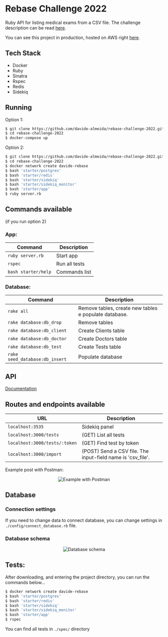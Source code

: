# Rebase Challenge 2022

Ruby API for listing medical exams from a CSV file.
The challenge description can be read [here](starter/readme/instructions.md).

You can see this project in production, hosted on AWS right [here](http://18.212.28.147:3000/tests).

## Tech Stack

* Docker
* Ruby
* Sinatra
* Rspec
* Redis
* Sidekiq

## Running

Option 1:
```bash
$ git clone https://github.com/davide-almeida/rebase-challenge-2022.git
$ cd rebase-challenge-2022
$ docker-compose up
```

Option 2:
```bash
$ git clone https://github.com/davide-almeida/rebase-challenge-2022.git
$ cd rebase-challenge-2022
$ docker network create davide-rebase
$ bash 'starter/postgres'
$ bash 'starter/redis'
$ bash 'starter/sidekiq'
$ bash 'starter/sidekiq_monitor'
$ bash 'starter/app'
$ ruby server.rb
```

## Commands available
(if you run option 2)
### App:

| Command | Description |
| --- | --- |
| `ruby server.rb` | Start app |
| `rspec` | Run all tests |
| `bash starter/help` | Commands list |


### Database:
| Command | Description |
| --- | --- |
| `rake all` | Remove tables, create new tables e populate database. |
| `rake database:db_drop` | Remove tables |
| `rake database:db_client` | Create Clients table |
| `rake database:db_doctor` | Create Doctors table |
| `rake database:db_test` | Create Tests table |
| `rake seed_database:db_insert` | Populate database |

## API
[Documentation](starter/readme/api.md)

## Routes and endpoints available

| URL | Description |
| --- | --- |
| `localhost:3535` | Sidekiq panel |
| `localhost:3000/tests` | (GET) List all tests |
| `localhost:3000/tests/:token` | (GET) Find test by token |
| `localhost:3000/import` | (POST) Send a CSV file. The input-field name is 'csv_file'. |


Example post with Postman:

<p align="center">
  <img src="https://user-images.githubusercontent.com/85287720/179868493-26dc7582-e542-4f1f-9455-335d66fcb81e.png" alt="Example with Postman"/>
</p>

## Database

### Connection settings
If you need to change data to connect database, you can change settings in `./config/connect_database.rb` file.

### Database schema

<p align="center">
  <img src="https://user-images.githubusercontent.com/85287720/179992378-a12e20ab-f61e-4902-95ba-23be8f3de60a.png" alt="Database schema">
</p>

## Tests:

After downloading, and entering the project directory, you can run the commands below...
```bash
$ docker network create davide-rebase
$ bash 'starter/postgres'
$ bash 'starter/redis'
$ bash 'starter/sidekiq'
$ bash 'starter/sidekiq_monitor'
$ bash 'starter/app'
$ rspec
```
You can find all tests in `./spec/` directory
